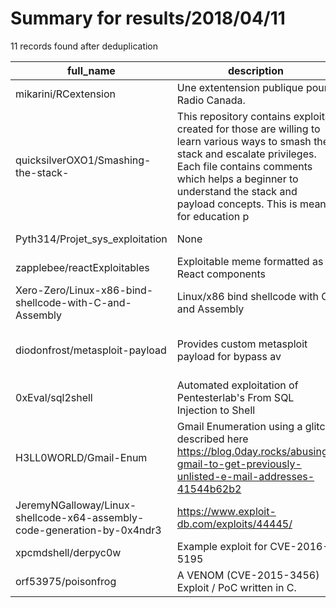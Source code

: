 
# Summary for results/2018/04/11
    
11 records found after deduplication

| full_name | description | html_url | matched_list | matched_count | pushed_at | size | stargazers_count | language | forks_count |
|-------------------------------------------------------------------------|------------------------------------------------------------------------------------------------------------------------------------------------------------------------------------------------------------------------------------------------------------------|--------------------------------------------------------------------------------------------|---------------------------------------------|-----------------|---------------------------|--------|--------------------|------------|---------------|
| mikarini/RCextension | Une extentension publique pour Radio Canada. | https://github.com/mikarini/RCextension | ['rce'] | 1 | 2018-04-11 15:37:39+00:00 | 233 | 0 | CSS | 1 |
| quicksilverOXO1/Smashing-the-stack- | This repository contains exploits created for those are willing to learn various ways to smash the stack and escalate privileges. Each file contains comments which helps a beginner to understand the stack and payload concepts. This is meant for education p | https://github.com/quicksilverOXO1/Smashing-the-stack- | ['exploit'] | 1 | 2018-04-11 14:54:36+00:00 | 5 | 0 | Perl | 0 |
| Pyth314/Projet_sys_exploitation | None | https://github.com/Pyth314/Projet_sys_exploitation | ['exploit'] | 1 | 2018-04-11 15:02:44+00:00 | 62062 | 0 | C | 0 |
| zapplebee/reactExploitables | Exploitable meme formatted as React components | https://github.com/zapplebee/reactExploitables | ['exploit'] | 1 | 2018-04-11 05:42:49+00:00 | 2 | 0 | JavaScript | 0 |
| Xero-Zero/Linux-x86-bind-shellcode-with-C-and-Assembly | Linux/x86 bind shellcode with C and Assembly | https://github.com/Xero-Zero/Linux-x86-bind-shellcode-with-C-and-Assembly | ['shellcode'] | 1 | 2018-04-11 06:47:45+00:00 | 9 | 1 | Assembly | 1 |
| diodonfrost/metasploit-payload | Provides custom metasploit payload for bypass av | https://github.com/diodonfrost/metasploit-payload | ['metasploit module OR metasploit payload'] | 1 | 2018-04-11 12:58:24+00:00 | 16 | 4 | C++ | 2 |
| 0xEval/sql2shell | Automated exploitation of Pentesterlab's From SQL Injection to Shell | https://github.com/0xEval/sql2shell | ['exploit'] | 1 | 2018-04-11 10:23:39+00:00 | 16 | 0 | Python | 2 |
| H3LL0WORLD/Gmail-Enum | Gmail Enumeration using a glitch described here https://blog.0day.rocks/abusing-gmail-to-get-previously-unlisted-e-mail-addresses-41544b62b2 | https://github.com/H3LL0WORLD/Gmail-Enum | ['0day'] | 1 | 2018-04-11 19:01:31+00:00 | 4 | 18 | Go | 5 |
| JeremyNGalloway/Linux-shellcode-x64-assembly-code-generation-by-0x4ndr3 | https://www.exploit-db.com/exploits/44445/ | https://github.com/JeremyNGalloway/Linux-shellcode-x64-assembly-code-generation-by-0x4ndr3 | ['exploit', 'shellcode'] | 2 | 2018-04-11 15:53:06+00:00 | 5 | 0 | Python | 0 |
| xpcmdshell/derpyc0w | Example exploit for CVE-2016-5195 | https://github.com/xpcmdshell/derpyc0w | ['exploit'] | 1 | 2018-04-11 21:59:23+00:00 | 4 | 0 | C | 0 |
| orf53975/poisonfrog | A VENOM (CVE-2015-3456) Exploit / PoC written in C. | https://github.com/orf53975/poisonfrog | ['cve poc', 'exploit'] | 2 | 2018-04-11 17:43:35+00:00 | 0 | 0 | C | 0 |
